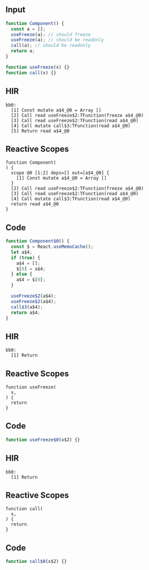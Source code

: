 
## Input

```javascript
function Component() {
  const a = [];
  useFreeze(a); // should freeze
  useFreeze(a); // should be readonly
  call(a); // should be readonly
  return a;
}

function useFreeze(x) {}
function call(x) {}

```

## HIR

```
bb0:
  [1] Const mutate a$4_@0 = Array []
  [2] Call read useFreeze$2:TFunction(freeze a$4_@0)
  [3] Call read useFreeze$2:TFunction(read a$4_@0)
  [4] Call mutate call$3:TFunction(read a$4_@0)
  [5] Return read a$4_@0
```

## Reactive Scopes

```
function Component(
) {
  scope @0 [1:2] deps=[] out=[a$4_@0] {
    [1] Const mutate a$4_@0 = Array []
  }
  [2] Call read useFreeze$2:TFunction(freeze a$4_@0)
  [3] Call read useFreeze$2:TFunction(read a$4_@0)
  [4] Call mutate call$3:TFunction(read a$4_@0)
  return read a$4_@0
}

```

## Code

```javascript
function Component$0() {
  const $ = React.useMemoCache();
  let a$4;
  if (true) {
    a$4 = [];
    $[0] = a$4;
  } else {
    a$4 = $[0];
  }

  useFreeze$2(a$4);
  useFreeze$2(a$4);
  call$3(a$4);
  return a$4;
}

```
## HIR

```
bb0:
  [1] Return
```

## Reactive Scopes

```
function useFreeze(
  x,
) {
  return
}

```

## Code

```javascript
function useFreeze$0(x$2) {}

```
## HIR

```
bb0:
  [1] Return
```

## Reactive Scopes

```
function call(
  x,
) {
  return
}

```

## Code

```javascript
function call$0(x$2) {}

```
      